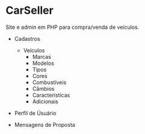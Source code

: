 CarSeller
=========
Site e admin em PHP para compra/venda de veículos.

* Cadastros
  - Veículos
	- Marcas
	- Modelos
	- Tipos
	- Cores
	- Combustíveis
	- Câmbios
	- Características
	- Adicionais

* Perfil de Úsuário
* Mensagens de Proposta
